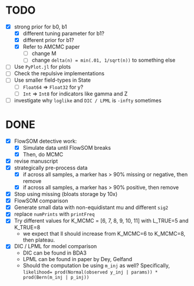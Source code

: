 # TODO
- [x] strong prior for b0, b1
    - [x] different tuning parameter for b1?
    - [x] different prior for b1?
    - [x] Refer to AMCMC paper
        - [ ] change M
        - [ ] change `delta(n) = min(.01, 1/sqrt(n))` to something else
- [ ] Use `PyPlot.jl` for plots
- [ ] Check the repulsive implementations
- [ ] Use smaller field-types in State
    - [ ] `Float64` => `Float32` for y?
    - [ ] `Int` => `Int8` for indicators like gamma and Z
- [ ] investigate why `loglike` and `DIC / LPML` is `-infty` sometimes

# DONE
- [x] FlowSOM detective work:
    - [x] Simulate data until FlowSOM breaks
    - [x] Then, do MCMC
- [x] revise manuscript
- [x] strategically pre-process data
    - [x] if across all samples, a marker has > 90% missing or negative, then remove
    - [x] if across all samples, a marker has > 90% positive, then remove
- [x] Stop using missing (bloats storage by 10x)
- [x] FlowSOM comparison
- [x] Generate small data with non-equidistant mu and different `sig2`
- [x] replace `numPrints` with `printFreq`
- [x] Try different values for K_MCMC = [6, 7, 8, 9, 10, 11] with L_TRUE=5 and K_TRUE=8
    - we expect that ll should increase from K_MCMC=6 to K_MCMC=8, then plateau.
- [x] DIC / LPML for model comparison
    - DIC can be found in BDA3
    - LPML can be found in paper by Dey, Gelfand
    - Should the computation be using `m_inj` as well? Specifically,
      `likelihood= prod(Normal(observed y_inj | params)) * prod(Bern(m_inj | p_inj))`
